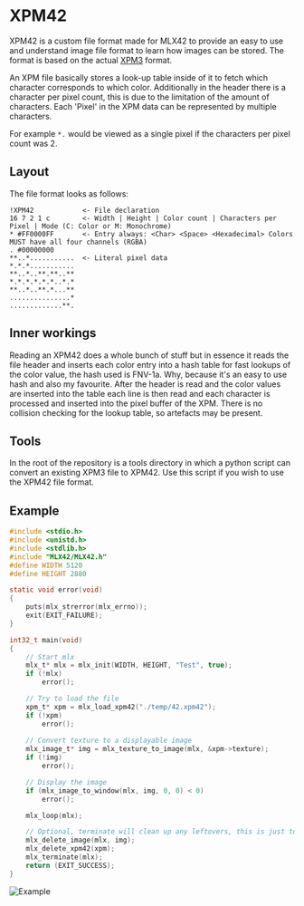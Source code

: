 <!----------------------------------------------------------------------------
Copyright @ 2021-2022 Codam Coding College. All rights reserved.
See copyright and license notice in the root project for more information.
----------------------------------------------------------------------------->

# XPM42

XPM42 is a custom file format made for MLX42 to provide an easy to use and understand image file format to learn how 
images can be stored. The format is based on the actual [XPM3](https://en.wikipedia.org/wiki/X_PixMap) format.

An XPM file basically stores a look-up table inside of it to fetch which character corresponds to which color. Additionally in the
header there is a character per pixel count, this is due to the limitation of the amount of characters. Each 'Pixel' in the XPM data can 
be represented by multiple characters.

For example `*.` would be viewed as a single pixel if the characters per pixel count was 2.

## Layout

The file format looks as follows:

```
!XPM42            <- File declaration
16 7 2 1 c        <- Width | Height | Color count | Characters per Pixel | Mode (C: Color or M: Monochrome)
* #FF0000FF       <- Entry always: <Char> <Space> <Hexadecimal> Colors MUST have all four channels (RGBA)
. #00000000
**..*...........  <- Literal pixel data
*.*.*...........
**..*..**.**..**
*.*.*.*.*.*..*.*
**..*..**.*...**
...............*
.............**.
```

## Inner workings

Reading an XPM42 does a whole bunch of stuff but in essence it reads the file header and inserts each color entry into a hash table for fast lookups of the color value, the hash used is FNV-1a. Why, because it's an easy to use hash and also my favourite. After the header is read and the color values are inserted into the table each line is then read and each character is processed and inserted into the pixel buffer of the XPM. There is no collision checking for the lookup table, so artefacts may be present.

## Tools

In the root of the repository is a tools directory in which a python script can convert an existing XPM3 file to XPM42.
Use this script if you wish to use the XPM42 file format.

## Example

```C
#include <stdio.h>
#include <unistd.h>
#include <stdlib.h>
#include "MLX42/MLX42.h"
#define WIDTH 5120
#define HEIGHT 2880

static void error(void)
{
	puts(mlx_strerror(mlx_errno));
	exit(EXIT_FAILURE);
}

int32_t	main(void)
{
	// Start mlx
	mlx_t* mlx = mlx_init(WIDTH, HEIGHT, "Test", true);
	if (!mlx)
		error();

	// Try to load the file
	xpm_t* xpm = mlx_load_xpm42("./temp/42.xpm42");
	if (!xpm)
		error();
	
	// Convert texture to a displayable image
	mlx_image_t* img = mlx_texture_to_image(mlx, &xpm->texture);
	if (!img)
		error();

	// Display the image
	if (mlx_image_to_window(mlx, img, 0, 0) < 0)
		error();

	mlx_loop(mlx);

	// Optional, terminate will clean up any leftovers, this is just to demonstrate.
	mlx_delete_image(mlx, img);
	mlx_delete_xpm42(xpm);
	mlx_terminate(mlx);
	return (EXIT_SUCCESS);
}
```


![Example](./assets/XPM_Demo.png)
